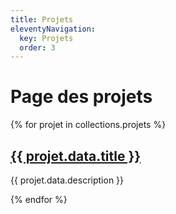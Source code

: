 ```yaml
---
title: Projets
eleventyNavigation:
  key: Projets
  order: 3
---
```


# Page des projets

{% for projet in collections.projets %}

  <article>
    <a href="{{projet.url}}"><h2>{{ projet.data.title }}</h2></a>
    <p>{{ projet.data.description  }}</p>
  </article>
{% endfor %}
